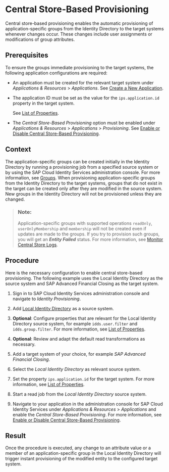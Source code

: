 <!-- loio33eae39ab1084bd3913df13b1eb43baa -->

# Central Store-Based Provisioning

Central store-based provisioning enables the automatic provisioning of application-specific groups from the Identity Directory to the target systems whenever changes occur. These changes include user assignments or modifications of group attributes.



<a name="loio33eae39ab1084bd3913df13b1eb43baa__section_cqn_xyw_m2c"/>

## Prerequisites

To ensure the groups immediate provisioning to the target systems, the following application configurations are required:

-   An application must be created for the relevant target system under *Applications & Resources* \> *Applications*. See [Create a New Application](Operation-Guide/create-a-new-application-0d4b255.md).

-   The application ID must be set as the value for the `ips.application.id` property in the target system.

    See [List of Properties](list-of-properties-d6f3577.md).

-   The *Central Store-Based Provisioning* option must be enabled under *Applications & Resources* \> *Applications* \> *Provisioning*. See [Enable or Disable Central Store-Based Provisioning](Operation-Guide/enable-or-disable-central-store-based-provisioning-657bbaa.md).




<a name="loio33eae39ab1084bd3913df13b1eb43baa__section_w3k_2zw_m2c"/>

## Context

The application-specific groups can be created initially in the Identity Directory by running a provisioning job from a specified source system or by using the SAP Cloud Identity Services administration console. For more information, see [Groups](groups-d93be69.md). When provisioning application-specific groups from the Identity Directory to the target systems, groups that do not exist in the target can be created only after they are modified in the source system. New groups in the Identity Directory will not be provisioned unless they are changed.

> ### Note:  
> Application-specific groups with supported operations `readOnly`, `userOnlyMembership` and `membership` will not be created even if updates are made to the groups. If you try to provision such groups, you will get an ***Entity Failed*** status. For more information, see [Monitor Central Store Logs](Monitoring-and-Reporting/monitor-central-store-logs-9162898.md).



<a name="loio33eae39ab1084bd3913df13b1eb43baa__section_rvk_3zw_m2c"/>

## Procedure

Here is the necessary configuration to enable central store-based provisioning. The following example uses the Local Identity Directory as the source system and SAP Advanced Financial Closing as the target system.

1.  Sign in to SAP Cloud Identity Services administration console and navigate to *Identity Provisioning*.

2.  Add [Local Identity Directory](local-identity-directory-59557ae.md) as a source system.

3.  **Optional**: Configure properties that are relevant for the Local Identity Directory source system, for example `idds.user.filter` and `idds.group.filter`. For more information, see [List of Properties](list-of-properties-d6f3577.md).

4.  **Optional**: Review and adapt the default read transformations as necessary.

5.  Add a target system of your choice, for example *SAP Advanced Financial Closing*.

6.  Select the *Local Identity Directory* as relevant source system.
7.  Set the property `ips.application.id` for the target system. For more information, see [List of Properties](list-of-properties-d6f3577.md).
8.  Start a read job from the *Local Identity Directory* source system.

9.  Navigate to your application in the administration console for SAP Cloud Identity Services under *Applications & Resources* \> *Applications* and enable the *Central Store-Based Provisioning*. For more information, see [Enable or Disable Central Store-Based Provisioning](Operation-Guide/enable-or-disable-central-store-based-provisioning-657bbaa.md).



<a name="loio33eae39ab1084bd3913df13b1eb43baa__section_odz_j1x_m2c"/>

## Result

Once the procedure is executed, any change to an attribute value or a member of an application-specific group in the Local Identity Directory will trigger instant provisioning of the modified entity to the configured target system.

